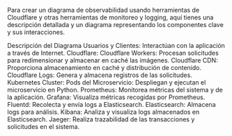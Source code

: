 Para crear un diagrama de observabilidad usando herramientas de Cloudflare y otras herramientas de monitoreo y logging, aquí tienes una descripción detallada y un diagrama representando los componentes clave y sus interacciones.


Descripción del Diagrama
Usuarios y Clientes: Interactúan con la aplicación a través de Internet.
Cloudflare:
Cloudflare Workers: Procesan solicitudes para redimensionar y almacenar en caché las imágenes.
Cloudflare CDN: Proporciona almacenamiento en caché y distribución de contenido.
Cloudflare Logs: Genera y almacena registros de las solicitudes.
Kubernetes Cluster:
Pods del Microservicio: Despliegan y ejecutan el microservicio en Python.
Prometheus: Monitorea métricas del sistema y de la aplicación.
Grafana: Visualiza métricas recogidas por Prometheus.
Fluentd: Recolecta y envía logs a Elasticsearch.
Elasticsearch: Almacena logs para análisis.
Kibana: Analiza y visualiza logs almacenados en Elasticsearch.
Jaeger: Realiza trazabilidad de las transacciones y solicitudes en el sistema.